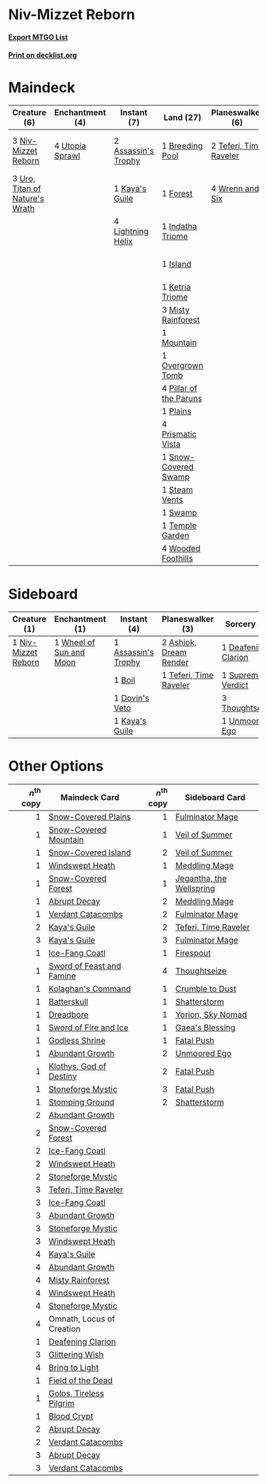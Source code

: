 # Niv-Mizzet Reborn

#### [Export MTGO List](../collection/Niv-Mizzet%20Reborn/Niv-Mizzet%20Reborn.txt)
#### [Print on decklist.org](http://decklist.org/?deckmain=2%09Assassin's%20Trophy%0A1%09Breeding%20Pool%0A3%09Bring%20to%20Light%0A1%09Forest%0A2%09Glittering%20Wish%0A1%09Indatha%20Triome%0A1%09Island%0A1%09Kaya's%20Guile%0A1%09Ketria%20Triome%0A4%09Lightning%20Helix%0A3%09Misty%20Rainforest%0A1%09Mountain%0A3%09Niv-Mizzet%20Reborn%0A3%09Omnath,%20Locus%20of%20Creation%0A1%09Overgrown%20Tomb%0A4%09Pillar%20of%20the%20Paruns%0A1%09Plains%0A4%09Prismatic%20Vista%0A1%09Snow-Covered%20Swamp%0A1%09Steam%20Vents%0A1%09Supreme%20Verdict%0A1%09Swamp%0A2%09Teferi,%20Time%20Raveler%0A1%09Temple%20Garden%0A1%09Unmoored%20Ego%0A3%09Uro,%20Titan%20of%20Nature's%20Wrath%0A4%09Utopia%20Sprawl%0A4%09Wooded%20Foothills%0A4%09Wrenn%20and%20Six&deckside=2%09Ashiok,%20Dream%20Render%0A1%09Assassin's%20Trophy%0A1%09Boil%0A1%09Deafening%20Clarion%0A1%09Dovin's%20Veto%0A1%09Kaya's%20Guile%0A1%09Niv-Mizzet%20Reborn%0A1%09Supreme%20Verdict%0A1%09Teferi,%20Time%20Raveler%0A3%09Thoughtseize%0A1%09Unmoored%20Ego%0A1%09Wheel%20of%20Sun%20and%20Moon)
# Maindeck

|                                              Creature (6)                                               |                                     Enchantment (4)                                      |                                         Instant (7)                                          |                                            Land (27)                                            |                                        Planeswalker (6)                                         |                                        Sorcery (7)                                         |        Unknown (3)        |
|---------------------------------------------------------------------------------------------------------|------------------------------------------------------------------------------------------|----------------------------------------------------------------------------------------------|-------------------------------------------------------------------------------------------------|-------------------------------------------------------------------------------------------------|--------------------------------------------------------------------------------------------|---------------------------|
|3 [Niv-Mizzet Reborn](http://gatherer.wizards.com/Pages/Card/Details.aspx?multiverseid=461135)           |4 [Utopia Sprawl](http://gatherer.wizards.com/Pages/Card/Details.aspx?multiverseid=442181)|2 [Assassin's Trophy](http://gatherer.wizards.com/Pages/Card/Details.aspx?multiverseid=452902)|1 [Breeding Pool](http://gatherer.wizards.com/Pages/Card/Details.aspx?multiverseid=97088)        |2 [Teferi, Time Raveler](http://gatherer.wizards.com/Pages/Card/Details.aspx?multiverseid=461148)|3 [Bring to Light](http://gatherer.wizards.com/Pages/Card/Details.aspx?multiverseid=401831) |3 Omnath, Locus of Creation|
|3 [Uro, Titan of Nature's Wrath](http://gatherer.wizards.com/Pages/Card/Details.aspx?multiverseid=476480)|                                                                                          |1 [Kaya's Guile](http://gatherer.wizards.com/Pages/Card/Details.aspx?multiverseid=464154)     |1 [Forest](http://gatherer.wizards.com/Pages/Card/Details.aspx?multiverseid=439860)              |4 [Wrenn and Six](http://gatherer.wizards.com/Pages/Card/Details.aspx?multiverseid=464166)       |2 [Glittering Wish](http://gatherer.wizards.com/Pages/Card/Details.aspx?multiverseid=136157)|                           |
|                                                                                                         |                                                                                          |4 [Lightning Helix](http://gatherer.wizards.com/Pages/Card/Details.aspx?multiverseid=249386)  |1 [Indatha Triome](http://gatherer.wizards.com/Pages/Card/Details.aspx?multiverseid=479768)      |                                                                                                 |1 [Supreme Verdict](http://gatherer.wizards.com/Pages/Card/Details.aspx?multiverseid=438776)|                           |
|                                                                                                         |                                                                                          |                                                                                              |1 [Island](http://gatherer.wizards.com/Pages/Card/Details.aspx?multiverseid=439857)              |                                                                                                 |1 [Unmoored Ego](http://gatherer.wizards.com/Pages/Card/Details.aspx?multiverseid=452962)   |                           |
|                                                                                                         |                                                                                          |                                                                                              |1 [Ketria Triome](http://gatherer.wizards.com/Pages/Card/Details.aspx?multiverseid=479770)       |                                                                                                 |                                                                                            |                           |
|                                                                                                         |                                                                                          |                                                                                              |3 [Misty Rainforest](http://gatherer.wizards.com/Pages/Card/Details.aspx?multiverseid=405102)    |                                                                                                 |                                                                                            |                           |
|                                                                                                         |                                                                                          |                                                                                              |1 [Mountain](http://gatherer.wizards.com/Pages/Card/Details.aspx?multiverseid=439859)            |                                                                                                 |                                                                                            |                           |
|                                                                                                         |                                                                                          |                                                                                              |1 [Overgrown Tomb](http://gatherer.wizards.com/Pages/Card/Details.aspx?multiverseid=405103)      |                                                                                                 |                                                                                            |                           |
|                                                                                                         |                                                                                          |                                                                                              |4 [Pillar of the Paruns](http://gatherer.wizards.com/Pages/Card/Details.aspx?multiverseid=107279)|                                                                                                 |                                                                                            |                           |
|                                                                                                         |                                                                                          |                                                                                              |1 [Plains](http://gatherer.wizards.com/Pages/Card/Details.aspx?multiverseid=439856)              |                                                                                                 |                                                                                            |                           |
|                                                                                                         |                                                                                          |                                                                                              |4 [Prismatic Vista](http://gatherer.wizards.com/Pages/Card/Details.aspx?multiverseid=464193)     |                                                                                                 |                                                                                            |                           |
|                                                                                                         |                                                                                          |                                                                                              |1 [Snow-Covered Swamp](http://gatherer.wizards.com/Pages/Card/Details.aspx?multiverseid=121256)  |                                                                                                 |                                                                                            |                           |
|                                                                                                         |                                                                                          |                                                                                              |1 [Steam Vents](http://gatherer.wizards.com/Pages/Card/Details.aspx?multiverseid=405109)         |                                                                                                 |                                                                                            |                           |
|                                                                                                         |                                                                                          |                                                                                              |1 [Swamp](http://gatherer.wizards.com/Pages/Card/Details.aspx?multiverseid=439858)               |                                                                                                 |                                                                                            |                           |
|                                                                                                         |                                                                                          |                                                                                              |1 [Temple Garden](http://gatherer.wizards.com/Pages/Card/Details.aspx?multiverseid=405112)       |                                                                                                 |                                                                                            |                           |
|                                                                                                         |                                                                                          |                                                                                              |4 [Wooded Foothills](http://gatherer.wizards.com/Pages/Card/Details.aspx?multiverseid=405116)    |                                                                                                 |                                                                                            |                           |


# Sideboard

|                                         Creature (1)                                         |                                         Enchantment (1)                                          |                                         Instant (4)                                          |                                        Planeswalker (3)                                         |                                         Sorcery (6)                                          |
|----------------------------------------------------------------------------------------------|--------------------------------------------------------------------------------------------------|----------------------------------------------------------------------------------------------|-------------------------------------------------------------------------------------------------|----------------------------------------------------------------------------------------------|
|1 [Niv-Mizzet Reborn](http://gatherer.wizards.com/Pages/Card/Details.aspx?multiverseid=461135)|1 [Wheel of Sun and Moon](http://gatherer.wizards.com/Pages/Card/Details.aspx?multiverseid=146740)|1 [Assassin's Trophy](http://gatherer.wizards.com/Pages/Card/Details.aspx?multiverseid=452902)|2 [Ashiok, Dream Render](http://gatherer.wizards.com/Pages/Card/Details.aspx?multiverseid=461155)|1 [Deafening Clarion](http://gatherer.wizards.com/Pages/Card/Details.aspx?multiverseid=452915)|
|                                                                                              |                                                                                                  |1 [Boil](http://gatherer.wizards.com/Pages/Card/Details.aspx?multiverseid=14630)              |1 [Teferi, Time Raveler](http://gatherer.wizards.com/Pages/Card/Details.aspx?multiverseid=461148)|1 [Supreme Verdict](http://gatherer.wizards.com/Pages/Card/Details.aspx?multiverseid=438776)  |
|                                                                                              |                                                                                                  |1 [Dovin's Veto](http://gatherer.wizards.com/Pages/Card/Details.aspx?multiverseid=461120)     |                                                                                                 |3 [Thoughtseize](http://gatherer.wizards.com/Pages/Card/Details.aspx?multiverseid=438676)     |
|                                                                                              |                                                                                                  |1 [Kaya's Guile](http://gatherer.wizards.com/Pages/Card/Details.aspx?multiverseid=464154)     |                                                                                                 |1 [Unmoored Ego](http://gatherer.wizards.com/Pages/Card/Details.aspx?multiverseid=452962)     |


# Other Options

|*n*<sup>th</sup> copy|                                           Maindeck Card                                            |*n*<sup>th</sup> copy|                                          Sideboard Card                                           |
|--------------------:|----------------------------------------------------------------------------------------------------|--------------------:|---------------------------------------------------------------------------------------------------|
|                    1|[Snow-Covered Plains](http://gatherer.wizards.com/Pages/Card/Details.aspx?multiverseid=121267)      |                    1|[Fulminator Mage](http://gatherer.wizards.com/Pages/Card/Details.aspx?multiverseid=397686)         |
|                    1|[Snow-Covered Mountain](http://gatherer.wizards.com/Pages/Card/Details.aspx?multiverseid=121233)    |                    1|[Veil of Summer](http://gatherer.wizards.com/Pages/Card/Details.aspx?multiverseid=466952)          |
|                    1|[Snow-Covered Island](http://gatherer.wizards.com/Pages/Card/Details.aspx?multiverseid=121130)      |                    2|[Veil of Summer](http://gatherer.wizards.com/Pages/Card/Details.aspx?multiverseid=466952)          |
|                    1|[Windswept Heath](http://gatherer.wizards.com/Pages/Card/Details.aspx?multiverseid=405115)          |                    1|[Meddling Mage](http://gatherer.wizards.com/Pages/Card/Details.aspx?multiverseid=179547)           |
|                    1|[Snow-Covered Forest](http://gatherer.wizards.com/Pages/Card/Details.aspx?multiverseid=121192)      |                    1|[Jegantha, the Wellspring](http://gatherer.wizards.com/Pages/Card/Details.aspx?multiverseid=479742)|
|                    1|[Abrupt Decay](http://gatherer.wizards.com/Pages/Card/Details.aspx?multiverseid=456061)             |                    2|[Meddling Mage](http://gatherer.wizards.com/Pages/Card/Details.aspx?multiverseid=179547)           |
|                    1|[Verdant Catacombs](http://gatherer.wizards.com/Pages/Card/Details.aspx?multiverseid=405113)        |                    2|[Fulminator Mage](http://gatherer.wizards.com/Pages/Card/Details.aspx?multiverseid=397686)         |
|                    2|[Kaya's Guile](http://gatherer.wizards.com/Pages/Card/Details.aspx?multiverseid=464154)             |                    2|[Teferi, Time Raveler](http://gatherer.wizards.com/Pages/Card/Details.aspx?multiverseid=461148)    |
|                    3|[Kaya's Guile](http://gatherer.wizards.com/Pages/Card/Details.aspx?multiverseid=464154)             |                    3|[Fulminator Mage](http://gatherer.wizards.com/Pages/Card/Details.aspx?multiverseid=397686)         |
|                    1|[Ice-Fang Coatl](http://gatherer.wizards.com/Pages/Card/Details.aspx?multiverseid=464152)           |                    1|[Firespout](http://gatherer.wizards.com/Pages/Card/Details.aspx?multiverseid=247407)               |
|                    1|[Sword of Feast and Famine](http://gatherer.wizards.com/Pages/Card/Details.aspx?multiverseid=214070)|                    4|[Thoughtseize](http://gatherer.wizards.com/Pages/Card/Details.aspx?multiverseid=438676)            |
|                    1|[Kolaghan's Command](http://gatherer.wizards.com/Pages/Card/Details.aspx?multiverseid=394613)       |                    1|[Crumble to Dust](http://gatherer.wizards.com/Pages/Card/Details.aspx?multiverseid=401850)         |
|                    1|[Batterskull](http://gatherer.wizards.com/Pages/Card/Details.aspx?multiverseid=233055)              |                    1|[Shatterstorm](http://gatherer.wizards.com/Pages/Card/Details.aspx?multiverseid=130370)            |
|                    1|[Dreadbore](http://gatherer.wizards.com/Pages/Card/Details.aspx?multiverseid=430622)                |                    1|[Yorion, Sky Nomad](http://gatherer.wizards.com/Pages/Card/Details.aspx?multiverseid=479752)       |
|                    1|[Sword of Fire and Ice](http://gatherer.wizards.com/Pages/Card/Details.aspx?multiverseid=46429)     |                    1|[Gaea's Blessing](http://gatherer.wizards.com/Pages/Card/Details.aspx?multiverseid=417433)         |
|                    1|[Godless Shrine](http://gatherer.wizards.com/Pages/Card/Details.aspx?multiverseid=405099)           |                    1|[Fatal Push](http://gatherer.wizards.com/Pages/Card/Details.aspx?multiverseid=423724)              |
|                    1|[Abundant Growth](http://gatherer.wizards.com/Pages/Card/Details.aspx?multiverseid=240017)          |                    2|[Unmoored Ego](http://gatherer.wizards.com/Pages/Card/Details.aspx?multiverseid=452962)            |
|                    1|[Klothys, God of Destiny](http://gatherer.wizards.com/Pages/Card/Details.aspx?multiverseid=476471)  |                    2|[Fatal Push](http://gatherer.wizards.com/Pages/Card/Details.aspx?multiverseid=423724)              |
|                    1|[Stoneforge Mystic](http://gatherer.wizards.com/Pages/Card/Details.aspx?multiverseid=198383)        |                    3|[Fatal Push](http://gatherer.wizards.com/Pages/Card/Details.aspx?multiverseid=423724)              |
|                    1|[Stomping Ground](http://gatherer.wizards.com/Pages/Card/Details.aspx?multiverseid=405110)          |                    2|[Shatterstorm](http://gatherer.wizards.com/Pages/Card/Details.aspx?multiverseid=130370)            |
|                    2|[Abundant Growth](http://gatherer.wizards.com/Pages/Card/Details.aspx?multiverseid=240017)          |                     |                                                                                                   |
|                    2|[Snow-Covered Forest](http://gatherer.wizards.com/Pages/Card/Details.aspx?multiverseid=121192)      |                     |                                                                                                   |
|                    2|[Ice-Fang Coatl](http://gatherer.wizards.com/Pages/Card/Details.aspx?multiverseid=464152)           |                     |                                                                                                   |
|                    2|[Windswept Heath](http://gatherer.wizards.com/Pages/Card/Details.aspx?multiverseid=405115)          |                     |                                                                                                   |
|                    2|[Stoneforge Mystic](http://gatherer.wizards.com/Pages/Card/Details.aspx?multiverseid=198383)        |                     |                                                                                                   |
|                    3|[Teferi, Time Raveler](http://gatherer.wizards.com/Pages/Card/Details.aspx?multiverseid=461148)     |                     |                                                                                                   |
|                    3|[Ice-Fang Coatl](http://gatherer.wizards.com/Pages/Card/Details.aspx?multiverseid=464152)           |                     |                                                                                                   |
|                    3|[Abundant Growth](http://gatherer.wizards.com/Pages/Card/Details.aspx?multiverseid=240017)          |                     |                                                                                                   |
|                    3|[Stoneforge Mystic](http://gatherer.wizards.com/Pages/Card/Details.aspx?multiverseid=198383)        |                     |                                                                                                   |
|                    3|[Windswept Heath](http://gatherer.wizards.com/Pages/Card/Details.aspx?multiverseid=405115)          |                     |                                                                                                   |
|                    4|[Kaya's Guile](http://gatherer.wizards.com/Pages/Card/Details.aspx?multiverseid=464154)             |                     |                                                                                                   |
|                    4|[Abundant Growth](http://gatherer.wizards.com/Pages/Card/Details.aspx?multiverseid=240017)          |                     |                                                                                                   |
|                    4|[Misty Rainforest](http://gatherer.wizards.com/Pages/Card/Details.aspx?multiverseid=405102)         |                     |                                                                                                   |
|                    4|[Windswept Heath](http://gatherer.wizards.com/Pages/Card/Details.aspx?multiverseid=405115)          |                     |                                                                                                   |
|                    4|[Stoneforge Mystic](http://gatherer.wizards.com/Pages/Card/Details.aspx?multiverseid=198383)        |                     |                                                                                                   |
|                    4|Omnath, Locus of Creation                                                                           |                     |                                                                                                   |
|                    1|[Deafening Clarion](http://gatherer.wizards.com/Pages/Card/Details.aspx?multiverseid=452915)        |                     |                                                                                                   |
|                    3|[Glittering Wish](http://gatherer.wizards.com/Pages/Card/Details.aspx?multiverseid=136157)          |                     |                                                                                                   |
|                    4|[Bring to Light](http://gatherer.wizards.com/Pages/Card/Details.aspx?multiverseid=401831)           |                     |                                                                                                   |
|                    1|[Field of the Dead](http://gatherer.wizards.com/Pages/Card/Details.aspx?multiverseid=467001)        |                     |                                                                                                   |
|                    1|[Golos, Tireless Pilgrim](http://gatherer.wizards.com/Pages/Card/Details.aspx?multiverseid=466980)  |                     |                                                                                                   |
|                    1|[Blood Crypt](http://gatherer.wizards.com/Pages/Card/Details.aspx?multiverseid=97102)               |                     |                                                                                                   |
|                    2|[Abrupt Decay](http://gatherer.wizards.com/Pages/Card/Details.aspx?multiverseid=456061)             |                     |                                                                                                   |
|                    2|[Verdant Catacombs](http://gatherer.wizards.com/Pages/Card/Details.aspx?multiverseid=405113)        |                     |                                                                                                   |
|                    3|[Abrupt Decay](http://gatherer.wizards.com/Pages/Card/Details.aspx?multiverseid=456061)             |                     |                                                                                                   |
|                    3|[Verdant Catacombs](http://gatherer.wizards.com/Pages/Card/Details.aspx?multiverseid=405113)        |                     |                                                                                                   |

